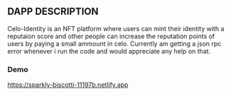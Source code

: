 ## DAPP DESCRIPTION

Celo-Identity is an NFT platform where users can mint their identity with a reputaion score and other people can increase the reputation points of users by paying a small ammount in celo. Currently am getting a json rpc error whenever i run the code and would appreciate any help on that.



### Demo
https://sparkly-biscotti-11197b.netlify.app
